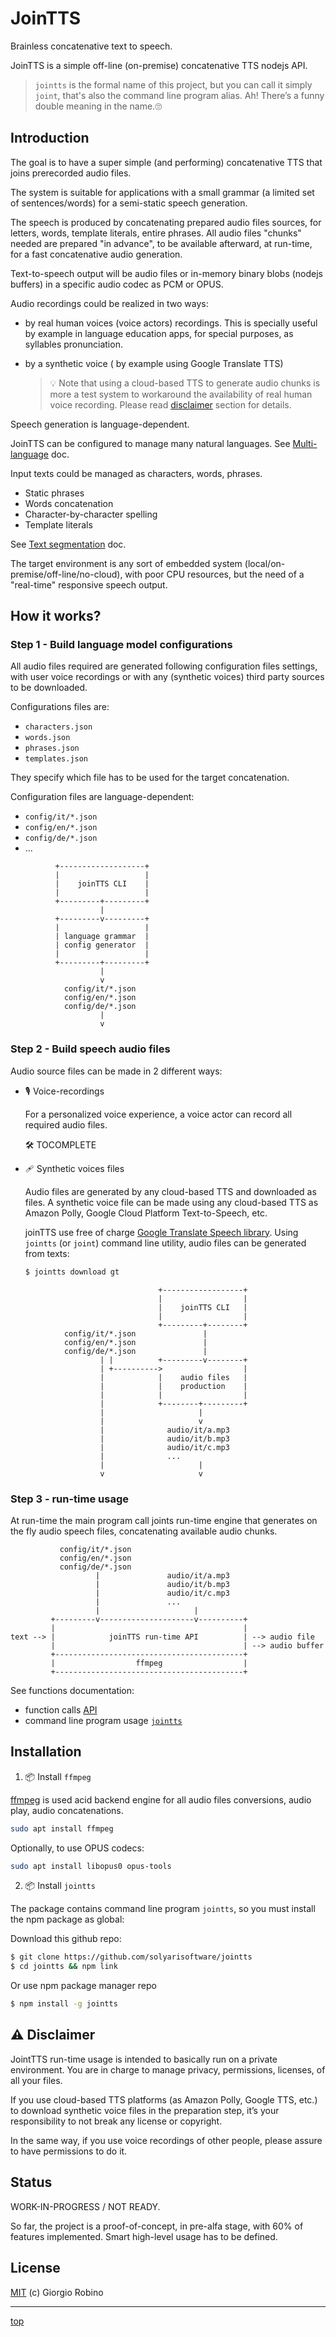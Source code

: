 # JoinTTS

Brainless concatenative text to speech.

JoinTTS is a simple off-line (on-premise) concatenative TTS nodejs API.

> `jointts` is the formal name of this project, 
> but you can call it simply `joint`,
> that's also the command line program alias.
> Ah! There’s a funny double meaning in the name.🙄

## Introduction

The goal is to have a super simple (and performing) concatenative TTS
that joins prerecorded audio files. 

The system is suitable for applications with a small grammar 
(a limited set of sentences/words) for a semi-static speech generation.

The speech is produced by concatenating prepared audio files sources, 
for letters, words, template literals, entire phrases. 
All audio files "chunks" needed are prepared "in advance",
to be available afterward, at run-time, for a fast concatenative audio generation. 

Text-to-speech output will be audio files 
or in-memory binary blobs (nodejs buffers) 
in a specific audio codec as PCM or OPUS.

Audio recordings could be realized in two ways:

- by real human voices (voice actors) recordings.
  This is specially useful by example in language education apps, 
  for special purposes, as syllables pronunciation.

- by a synthetic voice ( by example using Google Translate TTS)
 
  > 💡 Note that using a cloud-based TTS to generate audio chunks 
  > is more a test system to workaround the availability of real human voice recording.
  > Please read [disclaimer](#discalimer) section for details.

Speech generation is language-dependent. 

JoinTTS can be configured to manage many natural languages.
See [Multi-language](doc/multilanguage.md) doc.

Input texts could be managed as characters, words, phrases.

- Static phrases
- Words concatenation 
- Character-by-character spelling
- Template literals

See [Text segmentation](doc/segmentation.md) doc.

The target environment is any sort of embedded system 
(local/on-premise/off-line/no-cloud), with poor CPU resources, 
but the need of a "real-time" responsive speech output.


## How it works?

### Step 1 - Build language model configurations 

All audio files required are generated following configuration files settings, 
with user voice recordings or with any (synthetic voices) third party sources to be downloaded.

Configurations files are:

- `characters.json` 
- `words.json`
- `phrases.json`
- `templates.json`

They specify which file has to  be used for the target concatenation.

Configuration files are language-dependent:

- `config/it/*.json`
- `config/en/*.json`
- `config/de/*.json`
- ... 

```
          +-------------------+
          |                   |
          |    joinTTS CLI    |
          |                   |
          +---------+---------+
                    |
          +---------v---------+
          |                   |
          | language grammar  |
          | config generator  |
          |                   |
          +---------+---------+
                    |
                    v
            config/it/*.json
            config/en/*.json
            config/de/*.json
                    |
                    v
```

### Step 2 - Build speech audio files

Audio source files can be made in 2 different ways:

- 🎙 Voice-recordings

  For a personalized voice experience, 
  a voice actor can record all required audio files. 
 
  🛠 TOCOMPLETE 

- 🩹  Synthetic voices files

  Audio files are generated by any cloud-based TTS and downloaded as files. 
  A synthetic voice file can be made using any cloud-based TTS 
  as Amazon Polly, Google Cloud Platform Text-to-Speech, etc.

  joinTTS use free of charge [Google Translate Speech library](https://github.com/zlargon/google-tts).
  Using `jointts` (or `joint`) command line utility, audio files can be generated from texts:

  ```bash
  $ jointts download gt
  ```
```
                                 +------------------+
                                 |                  |
                                 |    joinTTS CLI   |
                                 |                  |
                                 +---------+--------+
            config/it/*.json               |
            config/en/*.json               |
            config/de/*.json               |
                    | |          +---------v--------+
                    | +---------->                  |
                    |            |    audio files   |
                    |            |    production    |
                    |            |                  |
                    |            +--------+---------+
                    |                     |
                    |                     v
                    |              audio/it/a.mp3
                    |              audio/it/b.mp3
                    |              audio/it/c.mp3
                    |              ...
                    |                     |
                    v                     v
```
 
### Step 3 - run-time usage

At run-time the main program call joints run-time engine 
that generates on the fly audio speech files, 
concatenating available audio chunks.

```
           config/it/*.json                 
           config/en/*.json                 
           config/de/*.json                 
                   |               audio/it/a.mp3
                   |               audio/it/b.mp3
                   |               audio/it/c.mp3
                   |               ...
                   |                     |
         +---------v---------------------v----------+
         |                                          |
text --> |            joinTTS run-time API          | --> audio file
         |                                          | --> audio buffer
         +------------------------------------------+
         |                  ffmpeg                  |
         +------------------------------------------+
```

See functions documentation: 

- function calls [API](doc/API.md)
- command line program usage [`jointts`](doc/CLI.md)


## Installation

1. 📦 Install `ffmpeg`

  [ffmpeg](https://ffmpeg.org/) is used acid backend engine for all audio files conversions, 
  audio play, audio concatenations.

  ```bash
  sudo apt install ffmpeg 
  ```
  Optionally, to use OPUS codecs:

  ```bash
  sudo apt install libopus0 opus-tools
  ```

2. 📦 Install `jointts` 

  The package contains command line program `jointts`, 
  so you must install the npm package as global:

  Download this github repo:

  ```bash
  $ git clone https://github.com/solyarisoftware/jointts
  $ cd jointts && npm link
  ``` 

  Or use npm package manager repo

  ```bash
  $ npm install -g jointts
  ```


## ⚠️  Disclaimer

JointTTS run-time usage is intended to basically run on a private environment. 
You are in charge to manage privacy, permissions, licenses, of all your files.

If you use cloud-based TTS platforms (as Amazon Polly, Google TTS, etc.) 
to download synthetic voice files in the preparation step,
it’s your responsibility to not break any license or copyright.

In the same way, if you use voice recordings of other people, 
please assure to have permissions to do it.


## Status

WORK-IN-PROGRESS / NOT READY.

So far, the project is a proof-of-concept, 
in pre-alfa stage, with 60% of features implemented.
Smart high-level usage has to be defined. 


## License 

[MIT](LICENSE) (c) Giorgio Robino

---

[top](#)
